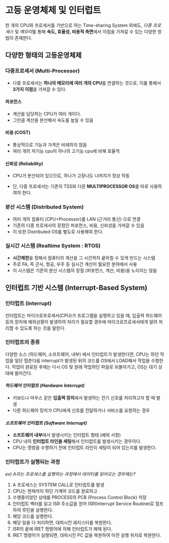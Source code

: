 # 고등 운영체제 및 인터럽트 

한 개의 CPU와 프로세서를 기반으로 하는 Time-sharing System 외에도,
*다중 프로세스* 및 *메모리*를 통해 **속도, 효율성, 비용적 측면**에서 이점을 가져갈 수 있는
다양한 방법이 존재한다.

## 다양한 형태의 고등운영체제

### 다중프로세서 (Multi-Processor) 

* 다중 프로세서는 **하나의 메모리에 여러 개의 CPU**를 연결하는 것으로,
이를 통해서  **3가지 이점**을 가져갈 수 있다.
#### __퍼포먼스__
- 계산을 담당하는 CPU가 여러 개이다.
- 그만큼 계산을 분산해서 속도를 높일 수 있음
#### __비용 (COST)__
- 통상적으로 기능과 가격은 비례하지 않음
- 여러 개의 저기능 cpu이 하나의 고기능 cpu에 비해 효율적
#### __신뢰성 (Reliability)__
- CPU가 분산되어 있으므로, 하나가 고장나도 나머지가 정상 작동
    
* 단, 다중 프로세서는 기존의 TSS와 다른 **MULTIPROCESSOR OS**를 따로 사용하여야 한다.

### 분산 시스템 (Distributed System) 
* 여러 개의 컴퓨터 (CPU+Processor)를 LAN (근거리 통신) 으로 연결
* 기존의 다중 프로세서의 장점인 퍼포먼스, 비용, 신뢰성을 가져갈 수 있음
* 이 또한 Distributed OS를 별도로 사용해여 한다.

### 실시간 시스템 (Realtime System : RTOS)
* **시간제한**을 정해서 컴퓨터의 계산을 그 시간까지 끝마칠 수 있게 만드는 시스템
* 주로 FA, 즉 군사, 항공, 우주 등 실시간 계산이 필요한 분야에서 사용
* 이 시스템은 기존의 분산 시스템의 장점 (퍼포먼스, 계산, 비용)을 노리지는 않음

## 인터럽트 기반 시스템 (Interrupt-Based System)

### 인터럽트 (Interrupt)

인터럽트는 마이크로프로세서(CPU)가 프로그램을 실행하고 있을 때, 입출력 하드웨어 등의 장치에 예외상황이 발생하여 
처리가 필요할 경우에 마이크로프로세서에게 알려 처리할 수 있도록 하는 것을 말한다.

### 인터럽트의 종류

다양한 소스 (하드웨어, 소프트웨어, 내부) 에서 인터럽트가 발생한다면, CPU는 하던 작업을 일단 멈춘다음 interrupt가 발생된 뒤의 코드를 OS에서 LOAD해서 작업을 수행한다. 
작업이 완료된 후에는 다시 OS 및 원래 작업하던 파일로 되돌아가고, OS는 대기 상태에 들어간다.

#### _하드웨어 인터럽트 (Hardware Interrupt)_

* 키보드나 마우스 같은 **입출력 장치**에서 발생하는 전기 신호를 처리하고자 할 때 발생
* 다른 하드웨어 장치가 CPU에게 신호를 전달하거나 서비스를 요청하는 경우

#### _소프트웨어 인터럽트 (Software Interrupt)_

* **소프트웨어 내부**에서 발생시키는 인터럽트 형태 (예외 사항)
* CPU 내의 **인터럽트 라인을 세팅**해서 인터럽트를 발생시키는 경우이다.
* CPU는 명령을 수행하기 전에 인터럽트 라인이 세팅이 되어 있는지를 발생한다.

### 인터럽트가 실행되는 과정

_ex) A라는 프로세스를 실행하는 과정에서 데이터를 읽어오는 경우에는?_

1) A 프로세스는 SYSTEM CALL로 인터럽트를 발생
2) CPU는 현재까지 하던 기계어 코드를 완료하고
3) 수행중이었던 상태를 PROCESS의 PCB (Process Control Block) 저장
4) 인터럽트 벡터를 읽고 ISR 주소값을 얻어 ISR(Interrupt Service Routine)로 점프하여 루틴을 실행한다. 
5) 해당 코드를 실행한다. 
6) 해당 일을 다 처리하면, 대피시킨 레지스터를 복원한다. 
7) ISR의 끝에 IRET 명령어에 의해 인터럽트가 해제 된다. 
8) IRET 명령어가 실행되면, 대피시킨 PC 값을 복원하여 이전 실행 위치로 복원한다.



